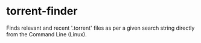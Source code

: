 # torrent-finder
Finds relevant and recent '.torrent' files as per a given search string directly from the Command Line (Linux).
